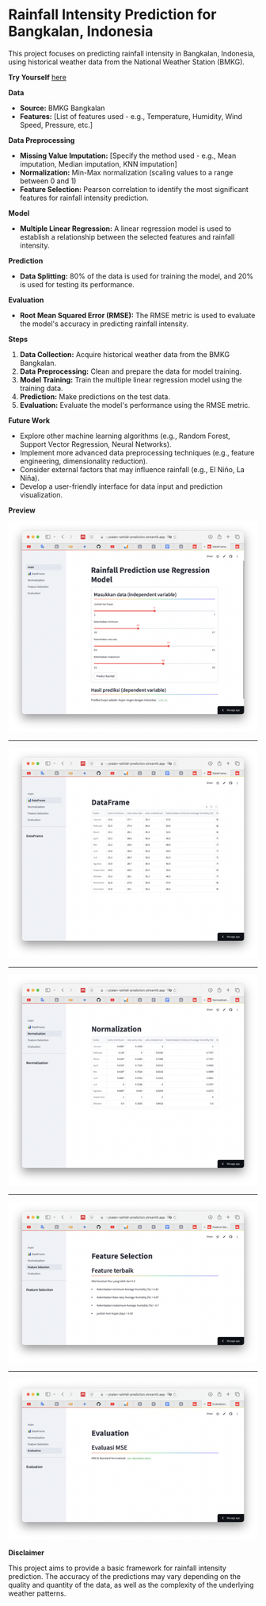 # Rainfall Intensity Prediction for Bangkalan, Indonesia

This project focuses on predicting rainfall intensity in Bangkalan, Indonesia, using historical weather data from the National Weather Station (BMKG).

**Try Yourself**
[here](https://bangkalan-rainfall-prediction.streamlit.app/?embed_options=show_toolbar,light_theme,show_colored_line,show_padding,disable_scrolling,show_footer,dark_theme)

**Data**

* **Source:** BMKG Bangkalan
* **Features:** [List of features used - e.g., Temperature, Humidity, Wind Speed, Pressure, etc.]

**Data Preprocessing**

* **Missing Value Imputation:** [Specify the method used - e.g., Mean imputation, Median imputation, KNN imputation]
* **Normalization:** Min-Max normalization (scaling values to a range between 0 and 1)
* **Feature Selection:** Pearson correlation to identify the most significant features for rainfall intensity prediction.

**Model**

* **Multiple Linear Regression:** A linear regression model is used to establish a relationship between the selected features and rainfall intensity.

**Prediction**

* **Data Splitting:** 80% of the data is used for training the model, and 20% is used for testing its performance.

**Evaluation**

* **Root Mean Squared Error (RMSE):** The RMSE metric is used to evaluate the model's accuracy in predicting rainfall intensity.

**Steps**

1. **Data Collection:** Acquire historical weather data from the BMKG Bangkalan.
2. **Data Preprocessing:** Clean and prepare the data for model training.
3. **Model Training:** Train the multiple linear regression model using the training data.
4. **Prediction:** Make predictions on the test data.
5. **Evaluation:** Evaluate the model's performance using the RMSE metric.

**Future Work**

* Explore other machine learning algorithms (e.g., Random Forest, Support Vector Regression, Neural Networks).
* Implement more advanced data preprocessing techniques (e.g., feature engineering, dimensionality reduction).
* Consider external factors that may influence rainfall (e.g., El Niño, La Niña).
* Develop a user-friendly interface for data input and prediction visualization.

**Preview**


![prediction-page](https://github.com/MuhammadKurniaSani-me/Bangkalan-rainfall-prediction/blob/1450b8cc7b363cb0d6a9b38f7ecf77d6f6f194f0/prediction-page.png)

---

![data-page](https://github.com/MuhammadKurniaSani-me/Bangkalan-rainfall-prediction/blob/1450b8cc7b363cb0d6a9b38f7ecf77d6f6f194f0/data-page.png)

---

![normalization-page](https://github.com/MuhammadKurniaSani-me/Bangkalan-rainfall-prediction/blob/1450b8cc7b363cb0d6a9b38f7ecf77d6f6f194f0/norm-data-page.png)

---

![feature-selection-page](https://github.com/MuhammadKurniaSani-me/Bangkalan-rainfall-prediction/blob/1450b8cc7b363cb0d6a9b38f7ecf77d6f6f194f0/features-selection-page.png)

---

![evaluation-page](https://github.com/MuhammadKurniaSani-me/Bangkalan-rainfall-prediction/blob/1450b8cc7b363cb0d6a9b38f7ecf77d6f6f194f0/evaluation-score-page.png)


**Disclaimer**

This project aims to provide a basic framework for rainfall intensity prediction. The accuracy of the predictions may vary depending on the quality and quantity of the data, as well as the complexity of the underlying weather patterns.

